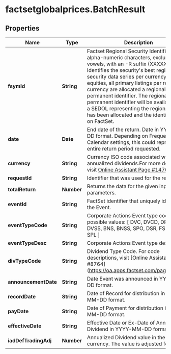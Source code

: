 # factsetglobalprices.BatchResult

## Properties

Name | Type | Description | Notes
------------ | ------------- | ------------- | -------------
**fsymId** | **String** | Factset Regional Security Identifier. Six alpha-numeric characters, excluding vowels, with an -R suffix (XXXXXX-R). Identifies the security&#39;s best regional security data series per currency. For equities, all primary listings per region and currency are allocated a regional-level permanent identifier. The regional-level permanent identifier will be available once a SEDOL representing the region/currency has been allocated and the identifiers are on FactSet. | [optional] 
**date** | **Date** | End date of the return. Date in YYYY-MM-DD format. Depending on Frequency and Calendar settings, this could represent the entire return period requested. | [optional] 
**currency** | **String** | Currency ISO code associated with the annualized dividends.For more details, visit [Online Assistant Page #1470](https://oa.apps.factset.com/pages/1470). | [optional] 
**requestId** | **String** | Identifier that was used for the request. | [optional] 
**totalReturn** | **Number** | Returns the data for the given input parameters. | [optional] 
**eventId** | **String** | FactSet identifier that uniquely identifies the Event. | [optional] 
**eventTypeCode** | **String** | Corporate Actions Event type code, possible values: [ DVC, DVCD, DRP, DVS, DVSS, BNS, BNSS, SPO, DSR, FSP, RSP, SPL ] | [optional] 
**eventTypeDesc** | **String** | Corporate Actions Event type description. | [optional] 
**divTypeCode** | **String** | Dividend Type Code. For code descriptions, visit [Online Assistant Page #8764] (https://oa.apps.factset.com/pages/8764).  | [optional] 
**announcementDate** | **String** | Date Event was announced in YYYY-MM-DD format. | [optional] 
**recordDate** | **String** | Date of Record for distribution in YYYY-MM-DD format. | [optional] 
**payDate** | **String** | Date of Payment for distribution in YYYY-MM-DD format. | [optional] 
**effectiveDate** | **String** | Effective Date or Ex-Date of Annualized Dividend in YYYY-MM-DD format. | [optional] 
**iadDefTradingAdj** | **Number** | Annualized Dividend value in the trading currency. The value is adjusted for splits | [optional] 


